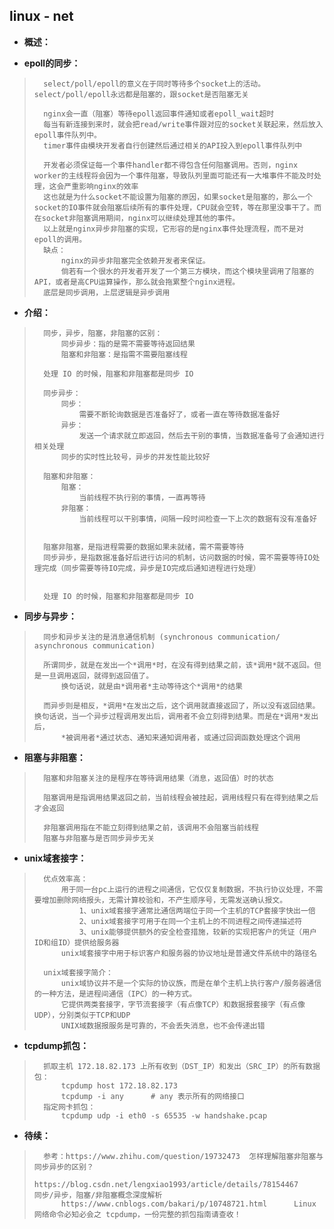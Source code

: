 ## linux - net
- **概述：**
>
>
>

- **epoll的同步：**
>       select/poll/epoll的意义在于同时等待多个socket上的活动。select/poll/epoll永远都是阻塞的，跟socket是否阻塞无关
>
>       nginx会一直（阻塞）等待epoll返回事件通知或者epoll_wait超时
>       每当有新连接到来时，就会把read/write事件跟对应的socket关联起来，然后放入epoll事件队列中。
>       timer事件由模块开发者自行创建然后通过相关的API投入到epoll事件队列中
>
>       开发者必须保证每一个事件handler都不得包含任何阻塞调用。否则，nginx worker的主线程将会因为一个事件阻塞，导致队列里面可能还有一大堆事件不能及时处理，这会严重影响nginx的效率
>       这也就是为什么socket不能设置为阻塞的原因，如果socket是阻塞的，那么一个socket的IO事件就会阻塞后续所有的事件处理，CPU就会空转，等在那里没事干了。而在socket非阻塞调用期间，nginx可以继续处理其他的事件。
>       以上就是nginx异步非阻塞的实现，它形容的是nginx事件处理流程，而不是对epoll的调用。
>       缺点：
>           nginx的异步非阻塞完全依赖开发者来保证。
>           倘若有一个很水的开发者开发了一个第三方模块，而这个模块里调用了阻塞的API，或者是高CPU运算操作，那么就会拖累整个nginx进程。
>       底层是同步调用，上层逻辑是异步调用
>
>

- **介绍：**
>       同步，异步，阻塞，非阻塞的区别：
>           同步异步：指的是需不需要等待返回结果
>           阻塞和非阻塞：是指需不需要阻塞线程
>
>       处理 IO 的时候，阻塞和非阻塞都是同步 IO
>
>       同步异步：
>           同步：
>               需要不断轮询数据是否准备好了，或者一直在等待数据准备好
>           异步：
>               发送一个请求就立即返回，然后去干别的事情，当数据准备号了会通知进行相关处理
>           同步的实时性比较号，异步的并发性能比较好
>
>       阻塞和非阻塞：
>           阻塞：
>               当前线程不执行别的事情，一直再等待
>           非阻塞：
>               当前线程可以干别事情，间隔一段时间检查一下上次的数据有没有准备好
>
>
>       阻塞非阻塞，是指进程需要的数据如果未就绪，需不需要等待
>       同步异步，是指数据准备好后进行访问的机制，访问数据的时候，需不需要等待IO处理完成（同步需要等待IO完成，异步是IO完成后通知进程进行处理）
>
>
>       处理 IO 的时候，阻塞和非阻塞都是同步 IO
>
>
>

- **同步与异步：**
>       同步和异步关注的是消息通信机制 (synchronous communication/ asynchronous communication)
>
>       所谓同步，就是在发出一个*调用*时，在没有得到结果之前，该*调用*就不返回。但是一旦调用返回，就得到返回值了。
>           换句话说，就是由*调用者*主动等待这个*调用*的结果
>
>       而异步则是相反，*调用*在发出之后，这个调用就直接返回了，所以没有返回结果。换句话说，当一个异步过程调用发出后，调用者不会立刻得到结果。而是在*调用*发出后，
>           *被调用者*通过状态、通知来通知调用者，或通过回调函数处理这个调用
>

- **阻塞与非阻塞：**
>       阻塞和非阻塞关注的是程序在等待调用结果（消息，返回值）时的状态
>
>       阻塞调用是指调用结果返回之前，当前线程会被挂起，调用线程只有在得到结果之后才会返回
>
>       非阻塞调用指在不能立刻得到结果之前，该调用不会阻塞当前线程
>       阻塞与非阻塞与是否同步异步无关
>
>

- **unix域套接字：**
>       优点效率高：
>           用于同一台pc上运行的进程之间通信，它仅仅复制数据，不执行协议处理，不需要增加删除网络报头，无需计算校验和，不产生顺序号，无需发送确认报文。
>               1、unix域套接字通常比通信两端位于同一个主机的TCP套接字快出一倍
>               2、unix域套接字可用于在同一个主机上的不同进程之间传递描述符
>               3、unix能够提供额外的安全检查措施，较新的实现把客户的凭证（用户ID和组ID）提供给服务器
>           unix域套接字中用于标识客户和服务器的协议地址是普通文件系统中的路径名
>
>       unix域套接字简介：
>           unix域协议并不是一个实际的协议族，而是在单个主机上执行客户/服务器通信的一种方法，是进程间通信（IPC）的一种方式。
>           它提供两类套接字，字节流套接字（有点像TCP）和数据报套接字（有点像UDP），分别类似于TCP和UDP
>           UNIX域数据报服务是可靠的，不会丢失消息，也不会传递出错
>

- **tcpdump抓包：**
>       抓取主机 172.18.82.173 上所有收到（DST_IP）和发出（SRC_IP）的所有数据包：
>           tcpdump host 172.18.82.173
>           tcpdump -i any      # any 表示所有的网络接口
>       指定网卡抓包：
>           tcpdump udp -i eth0 -s 65535 -w handshake.pcap
>
>
>
>
>

- **待续：**
>       参考：https://www.zhihu.com/question/19732473  怎样理解阻塞非阻塞与同步异步的区别？
>           https://blog.csdn.net/lengxiao1993/article/details/78154467     同步/异步，阻塞/非阻塞概念深度解析
>           https://www.cnblogs.com/bakari/p/10748721.html      Linux 网络命令必知必会之 tcpdump，一份完整的抓包指南请查收！
>
>
>
>
>
>
>
>
>
>
>
>
>
>
>
>
>
>
>
